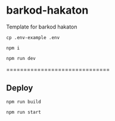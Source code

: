 # barkod-hakaton
Template for barkod hakaton

`cp .env-example .env`

`npm i`

`npm run dev`

==============================

## Deploy

`npm run build`

`npm run start`